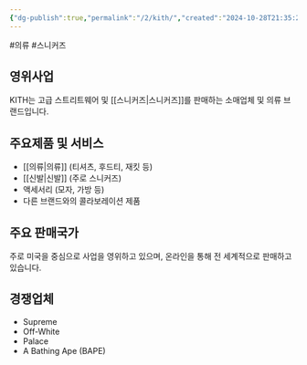 ```yaml
---
{"dg-publish":true,"permalink":"/2/kith/","created":"2024-10-28T21:35:26.496+09:00","updated":"2025-07-29T21:37:04.809+09:00"}
---
```


#의류 #스니커즈 

## 영위사업

KITH는 고급 스트리트웨어 및 [[스니커즈\|스니커즈]]를 판매하는 소매업체 및 의류 브랜드입니다.

## 주요제품 및 서비스

- [[의류\|의류]] (티셔츠, 후드티, 재킷 등)
- [[신발\|신발]] (주로 스니커즈)
- 액세서리 (모자, 가방 등)
- 다른 브랜드와의 콜라보레이션 제품

## 주요 판매국가

주로 미국을 중심으로 사업을 영위하고 있으며, 온라인을 통해 전 세계적으로 판매하고 있습니다.

## 경쟁업체

- Supreme
- Off-White
- Palace
- A Bathing Ape (BAPE)